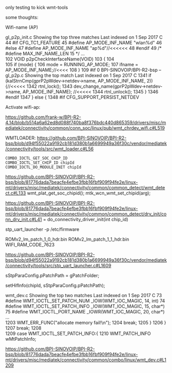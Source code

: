 only testing to kick wmt-tools

some thoughts:

Wifi-name (AP)
 
gl_p2p_init.c
Showing the top three matches Last indexed on 1 Sep 2017
C
44 	#if CFG_TC1_FEATURE
45 	#define AP_MODE_INF_NAME "wlan%d"
46 	#else
47 	#define AP_MODE_INF_NAME "ap%d"//<<<<<<
48 	#endif
49 	/* #define MAX_INF_NAME_LEN 15 */
… 	
102 	VOID p2pCheckInterfaceName(VOID)
103 	{
104 	
105 	if (mode) {
106 	mode = RUNNING_AP_MODE;
107 	ifname = AP_MODE_INF_NAME;//<<<<
108 	}
109 	#if 0
BPI-SINOVOIP/BPI-R2-bsp – gl_p2p.c
Showing the top match Last indexed on 1 Sep 2017
C
1341 	if (kalStrnCmp(gprP2pWdev->netdev->name, AP_MODE_INF_NAME, 2)) {//<<<<<
1342 	rtnl_lock();
1343 	dev_change_name(gprP2pWdev->netdev->name, AP_MODE_INF_NAME); //<<<<<
1344 	rtnl_unlock();
1345 	}
1346 	#endif
1347 	} else {
1348 	#if CFG_SUPPORT_PERSIST_NETDEV
 
Activate wifi-ap:
 
https://github.com/frank-w/BPI-R2-4.14/blob/b514a6a62ed8d088f740ba8f376bdc440d865359/drivers/misc/mediatek/connectivity/common/conn_soc/linux/pub/wmt_chrdev_wifi.c#L519
 
 
WMTLOADER:
https://github.com/BPI-SINOVOIP/BPI-R2-bsp/blob/d94f55022a9192cb181d380b1a6699949a36f30c/vendor/mediatek/connectivity/tools/src/wmt_loader.c#L56
 

    COMBO_IOCTL_GET_SOC_CHIP_ID
    COMBO_IOCTL_SET_CHIP_ID chipId
    COMBO_IOCTL_DO_MODULE_INIT chipId

 
https://github.com/BPI-SINOVOIP/BPI-R2-bsp/blob/81776dada7beacfe4efbe3fbb16fbf909f94fe2e/linux-mt/drivers/misc/mediatek/connectivity/common/common_detect/wmt_detect.c#L133
wmt_plat_get_soc_chipid();
mtk_wcn_wmt_set_chipid(arg);
 
https://github.com/BPI-SINOVOIP/BPI-R2-bsp/blob/81776dada7beacfe4efbe3fbb16fbf909f94fe2e/linux-mt/drivers/misc/mediatek/connectivity/common/common_detect/drv_init/conn_drv_init.c#L41
= do_connectivity_driver_init(int chip_id)
 
 
stp_uart_launcher -p /etc/firmware
 
ROMv2_lm_patch_1_0_hdr.bin
ROMv2_lm_patch_1_1_hdr.bin
WIFI_RAM_CODE_7623
 
 
https://github.com/BPI-SINOVOIP/BPI-R2-bsp/blob/d94f55022a9192cb181d380b1a6699949a36f30c/vendor/mediatek/connectivity/tools/src/stp_uart_launcher.c#L1609
 
sStpParaConfig.pPatchPath = gPatchFolder;
 
setHifInfo(chipId, sStpParaConfig.pPatchPath);
 
 wmt_dev.c
Showing the top two matches Last indexed on 1 Sep 2017
C
73 	#define WMT_IOCTL_SET_PATCH_NUM _IOW(WMT_IOC_MAGIC, 14, int)
74 	#define WMT_IOCTL_SET_PATCH_INFO _IOW(WMT_IOC_MAGIC, 15, char*)
75 	#define WMT_IOCTL_PORT_NAME _IOWR(WMT_IOC_MAGIC, 20, char*)
… 	
1203 	WMT_ERR_FUNC("allocate memory fail!\n");
1204 	break;
1205 	}
1206 	}
1207 	break;
1208 	
1209 	case WMT_IOCTL_SET_PATCH_INFO:{
1210 	WMT_PATCH_INFO wMtPatchInfo;
 
https://github.com/BPI-SINOVOIP/BPI-R2-bsp/blob/81776dada7beacfe4efbe3fbb16fbf909f94fe2e/linux-mt/drivers/misc/mediatek/connectivity/common/combo/linux/wmt_dev.c#L1209
